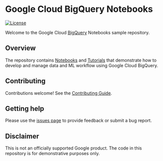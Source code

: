 # Google Cloud BigQuery Notebooks

[![License](https://img.shields.io/badge/License-Apache%202.0-blue.svg)](LICENSE)

Welcome to the Google Cloud [BigQuery](https://cloud.google.com/bigquery/docs) Notebooks sample repository.

## Overview

The repository contains [Notebooks](https://github.com/GoogleCloudPlatform/vertex-ai-samples/tree/main/notebooks) and [Tutorials](https://github.com/GoogleCloudPlatform/vertex-ai-samples/tree/main/tutorials) that demonstrate how to develop and manage data and ML workflow using Google Cloud BigQuery. 

## Contributing

Contributions welcome! See the [Contributing Guide](https://github.com/google/bigquery-notebooks/blob/main/docs/contributing.md).

## Getting help

Please use the [issues page](https://github.com/google/bigquery-notebooks/issues) to provide feedback or submit a bug report.

## Disclaimer
This is not an officially supported Google product. The code in this repository is for demonstrative purposes only.
